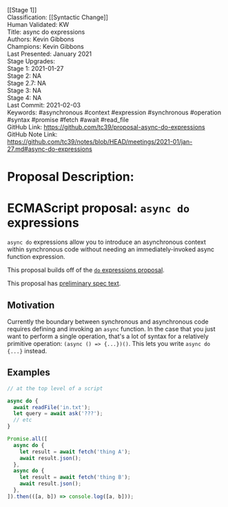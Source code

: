 [[Stage 1]]<br>Classification: [[Syntactic Change]]<br>Human Validated: KW<br>Title: async do expressions<br>Authors: Kevin Gibbons<br>Champions: Kevin Gibbons<br>Last Presented: January 2021<br>Stage Upgrades:<br>Stage 1: 2021-01-27  
Stage 2: NA  
Stage 2.7: NA  
Stage 3: NA  
Stage 4: NA<br>Last Commit: 2021-02-03<br>Keywords: #asynchronous #context #expression #synchronous #operation #syntax #promise #fetch #await #read_file<br>GitHub Link: https://github.com/tc39/proposal-async-do-expressions <br>GitHub Note Link: https://github.com/tc39/notes/blob/HEAD/meetings/2021-01/jan-27.md#async-do-expressions
# Proposal Description:
# ECMAScript proposal: `async do` expressions

`async do` expressions allow you to introduce an asynchronous context within synchronous code without needing an immediately-invoked async function expression.

This proposal builds off of the [`do` expressions proposal](https://github.com/tc39/proposal-do-expressions).

This proposal has [preliminary spec text](https://tc39.github.io/proposal-async-do-expressions/).

## Motivation

Currently the boundary between synchronous and asynchronous code requires defining and invoking an `async` function. In the case that you just want to perform a single operation, that's a lot of syntax for a relatively primitive operation: `(async () => {...})()`. This lets you write `async do {...}` instead.

## Examples

```js
// at the top level of a script

async do {
  await readFile('in.txt');
  let query = await ask('???');
  // etc
}
```

```js
Promise.all([
  async do {
    let result = await fetch('thing A');
    await result.json();
  },
  async do {
    let result = await fetch('thing B');
    await result.json();
  },
]).then(([a, b]) => console.log([a, b]));
```
<br>